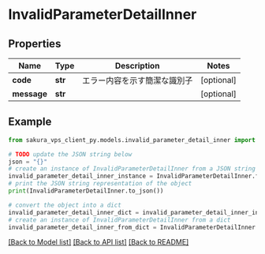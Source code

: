 # InvalidParameterDetailInner


## Properties

Name | Type | Description | Notes
------------ | ------------- | ------------- | -------------
**code** | **str** | エラー内容を示す簡潔な識別子 | [optional] 
**message** | **str** |  | [optional] 

## Example

```python
from sakura_vps_client_py.models.invalid_parameter_detail_inner import InvalidParameterDetailInner

# TODO update the JSON string below
json = "{}"
# create an instance of InvalidParameterDetailInner from a JSON string
invalid_parameter_detail_inner_instance = InvalidParameterDetailInner.from_json(json)
# print the JSON string representation of the object
print(InvalidParameterDetailInner.to_json())

# convert the object into a dict
invalid_parameter_detail_inner_dict = invalid_parameter_detail_inner_instance.to_dict()
# create an instance of InvalidParameterDetailInner from a dict
invalid_parameter_detail_inner_from_dict = InvalidParameterDetailInner.from_dict(invalid_parameter_detail_inner_dict)
```
[[Back to Model list]](../README.md#documentation-for-models) [[Back to API list]](../README.md#documentation-for-api-endpoints) [[Back to README]](../README.md)


